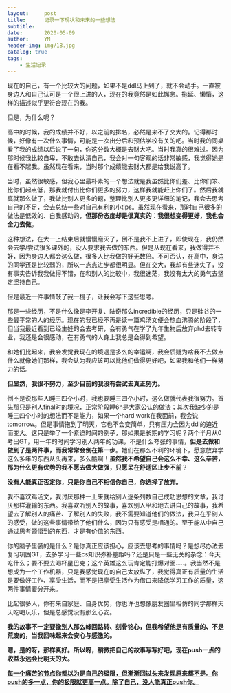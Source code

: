 ```yaml
---
layout:     post
title:      记录一下现状和未来的一些想法
subtitle:   
date:       2020-05-09
author:     YM
header-img: img/18.jpg
catalog: true
tags:
    - 生活记录
---
```


现在的自己，有一个比较大的问题，如果不是ddl马上到了，就不会动手。一直被身边人和自己认可是一个很上进的人，现在的我竟然是如此懈怠。拖延、懒惰，这样的描述似乎更符合现在的我。

但是，为什么呢？

高中的时候，我的成绩并不好，以之前的排名，必然是来不了交大的。记得那时候，好像有一次什么事情，可能是一次出分后和预估学校有关的吧。当时我的同桌看了我的成绩以后说了一句，你这分数大概是去财大吧。当时我真的很难过。因为那时候我比较自卑，不敢去认清自己，我会对一句客观的话非常敏感，我觉得她是在看不起我。虽然现在看来，当时那个成绩能去财大都是给我说高了。

当时，虽然很敏感，但我心里最朴素的一个想法就是我虽然比你们差、比你们笨、比你们起点低，那我就付出比你们更多的努力，这样我就能赶上你们了。然后我就真就那么做了，我做比别人更多的题，整理比别人更多更详细的笔记，我会去思考自己的不足，会去总结一些对自己有利的小tips。虽然现在看来，那时自己很多的做法是低效的、自我感动的，**但那份态度却是很真实的：我很想变得更好，我也会全力去做**。

这种想法，在大一上结束后就慢慢磨灭了，倒不是我不上进了，即使现在，我仍然会去学/尝试很多课外的，没人要求我去做的东西。但是从现在看来，我做得并不好，因为身边人都会这么做，很多人比我做的好无数倍。不可否认，在高中，身边的同学还是比较弱的，所以一点点进步都很明显。但在交大，我却有些迷失了，没有事实告诉我我做得不错，在和别人的比较中，我很迷茫，我没有太大的勇气去坚定坚持自己。

但是最近一件事情敲了我一棍子，让我会写下这些思考。

那是一些经历，不是什么像是李开复、陆奇那么incredible的经历，只是硅谷的一些最平常的人的经历。现在的我已经不再是读一篇鸡汤文便会热血沸腾的阶段了，但当我最近看到已经生娃的会去考研，会有勇气在学了九年生物后放弃phd去转专业，我还是会很感动，在有勇气的人身上我总是会得到希望。

和她们比起来，我会发觉我现在的境遇是多么的幸运啊，我会质疑为啥我不去做点什么就像她们那样，我会认为我应该可以比他们做得更好吧，如果我和他们一样努力的话。

**但显然，我很不努力，至少目前的我没有尝试去真正努力。**

倒不是说那些人睡三四个小时，我也要睡三四个小时，这么做就代表我很努力。首先那只是别人final时的境况，正常阶段睡6h是大家公认的做法；其次我缺少的是睡三四个小时的想法而不是能力，如果一个hard work在我面前，我会说tomorrow。但是事情拖到了明天，它也不会变简单，只有压力会因为ddl的迫近而变大。这只是举了一个紧迫时间的例子，那如果是长期的学习呢？两个半月从0考出GT，用一年的时间学习别人两年的功课，不是什么夸张的事情，**但是去做和做到了是两件事，而我常常会倒在第一步**。她们在那么不利的环境下，愿意放弃学这么多年的东西从头再来，多么酷啊！**虽然我不希望自己会这么不幸、这么辛苦，那为什么更有优势的我不愿去做大做强，只愿呆在舒适区止步不前**？

**没有人能真正否定你，只是你自己不相信你自己，你选择了放弃。**

我不喜欢鸡汤文，我讨厌那种一上来就给别人逐条列数自己成功思想的文章，我讨厌那样灌输的东西。我喜欢听别人的故事，喜欢别人平和地去讲自己的故事，我希望去了解别人的痛苦、了解别人的失败，我不需要知道他们的做法，我只在乎别人的感受，做的这些事情带给了他们什么，因为只有感受是相通的。至于能从中自己通过思考领悟到的东西，才是有价值的东西。

你的脑子里装的是什么？是你真正应该担心，应该去思考的事情吗？是想尽办法去复习巩固GT，去多学习一些cs知识弥补差距吗？还是只是一些无关的杂念：今天吃什么；要不要去喝杯星巴克；这个英雄这么玩肯定能打爆对面.....。我当然不是想成为一个工作机器，只是我感觉现在的自己太放纵了，我觉得真正有质量的生活是要做好工作、享受生活，而不是把享受生活作为借口来降低学习工作的质量，这两件事情要分开来。

比起很多人，你有来自家庭、自身优势，你也许也想像朋友圈里相仿的同学那样天天吃喝玩乐，但是总感觉没有那么心安。

**我的故事不一定要像别人那么峰回路转、刻骨铭心，但我希望他是有质量的、不是荒废的，当我回味起来会安心与感激的。**

**嗯，是的呀，那样真好。所以呀，稍微把自己的故事写写好吧，现在push一点的收益永远会比明天的大。**

**<u>每一个痛苦的节点你都以为是自己的极限，但渐渐回过头来发现原来都不是。你push的多一点，你的极限就更高一点。除了自己，没人能真正push你。</u>**